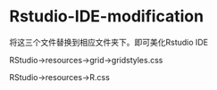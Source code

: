 # Rstudio-IDE-modification


将这三个文件替换到相应文件夹下。即可美化Rstudio IDE


RStudio->resources->grid->gridstyles.css

RStudio->resources->R.css
